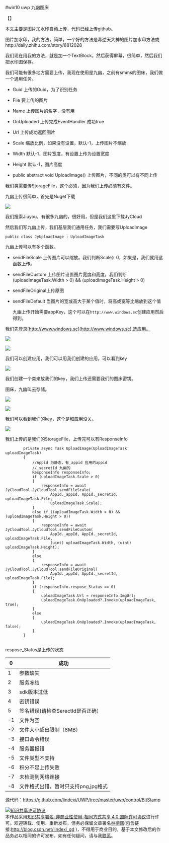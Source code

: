 #win10 uwp 九幽图床

【】

本文主要是图片加水印自动上传，代码已经上传github。

图片加水印，我的方法，简单，一个好的方法是毒逆天大神的图片加水印方法或http://daily.zhihu.com/story/8812028

我们现在用我的方法，就是加一个TextBlock，然后获得屏幕，很简单，然后我们把水印图保存。

我们可能有很多地方需要上传，我现在使用是九幽，之前有smms的图床，我们做一个通用任务。

 - Guid 上传的Guid，为了识别任务

 - File 要上传的图片

 - Name 上传图片的名字，没有用

 - OnUploaded 上传完成EventHandler<bool> 成功true

 - Url 上传成功返回图片

 - Scale 缩放比例，如果没有设置，默认-1，上传图片不缩放

 - Width 默认-1，图片宽度，有设置上传为设置宽度

 - Height 默认-1，图片高度

 - public abstract void UploadImage() 上传图片，不同的类可以有不同上传

我们类需要传StorageFile，这个必须，因为我们上传必须有文件。

九幽上传很简单，首先是Nuget下载

![](http://jycloud.9uads.com/web/GetObject.aspx?filekey=2a5bef95bb3678d2836d9d2e0753e754)

我们搜索Jiuyou，有很多九幽的，很好用，但是我们这里下载JyCloud

然后我们写九幽上传，我们基层我们通用任务，我们需要写UploadImage

`public class JyUploadImage : UploadImageTask`

九幽上传可以有多个函数。

- sendFileScale 上传图片可以缩放。我们判断Scale》0，如果是，我们就用这函数上传。

- sendFileCustom 上传图片设置图片宽度和高度，我们判断(uploadImageTask.Width > 0) && (uploadImageTask.Height > 0)

- sendFileOriginal上传原图

- sendFileDefault 当图片的宽或高大于某个值时，将高或宽等比缩放到这个值

  九幽上传开始需要appKey，这个可以在`http://www.windows.sc`创建应用然后得到。

我们先登录[http://www.windows.sc](http://www.windows.sc),选应用。

![](http://jycloud.9uads.com/web/GetObject.aspx?filekey=cc9dbe08cc1697a37b5ebf29a101a66d)

![](http://jycloud.9uads.com/web/GetObject.aspx?filekey=a042475a5c7e36609567708ba9904f43)

我们可以创建应用，我们可以用我们创建的应用，可以看到key

![](http://jycloud.9uads.com/web/GetObject.aspx?filekey=5ead83cda56807f1502d939630fb6419)

我们创建一个类来放我们的key，我们上传还需要我们的图床密钥。

图床，九幽叫云存储。

![](http://jycloud.9uads.com/web/GetObject.aspx?filekey=6cfff56cd26ce5c74a07969517f122d6)

![](http://jycloud.9uads.com/web/GetObject.aspx?filekey=5538bd7846ed0ad0caab77fc93dd4c1a)

我们可以看到我们的key，这个是和应用没关。

![](http://jycloud.9uads.com/web/GetObject.aspx?filekey=4607f51cd9435b25a7602ca0318dff8c)

我们上传的是我们的StorageFile，上传完可以有ResponseInfo

```
        private async Task UploadImage(UploadImageTask uploadImageTask)
        {
            //Appid 为静态，有_appid 应用的appid
            //_secretId 九幽的
            ResponseInfo responseInfo;
            if (uploadImageTask.Scale > 0)
            {
                responseInfo = await JyCloudTool.JyCloudTool.sendFileScale(
                    AppId._appId, AppId._secretId, uploadImageTask.File,
                    uploadImageTask.Scale);
            }
            else if ((uploadImageTask.Width > 0) && (uploadImageTask.Height > 0))
            {
                responseInfo = await JyCloudTool.JyCloudTool.sendFileCustom(
                    AppId._appId, AppId._secretId, uploadImageTask.File,
                    (uint) uploadImageTask.Width, (uint) uploadImageTask.Height);
            }
            else
            {
                responseInfo = await JyCloudTool.JyCloudTool.sendFileOriginal(
                    AppId._appId, AppId._secretId, uploadImageTask.File);
            }
            if (responseInfo.respose_Status == 0)
            {
                uploadImageTask.Url = responseInfo.ImgUrl;
                uploadImageTask.OnUploaded?.Invoke(uploadImageTask, true);
            }
            else
            {
                uploadImageTask.OnUploaded?.Invoke(uploadImageTask, false);
            }
        }


```

respose_Status是上传的状态

|0|成功|
|--|--|
|1|参数缺失|
|2|服务冻结|
|3|sdk版本过低|
|4|密钥错误|
|5|签名错误(请检查SerectId是否正确）|
|-1|文件为空|
|-2|文件大小超出限制（8MB）|
|-3|接口命令错误|
|-4|服务器报错|
|-5|文件类型不支持|
|-6|积分不足上传失败|
|-7|未检测到网络连接|
|-8|文件格式出错，暂时只支持png,jpg格式|

源代码：https://github.com/lindexi/UWP/tree/master/uwp/control/BitStamp 

 <a rel="license" href="http://creativecommons.org/licenses/by-nc-sa/4.0/"><img alt="知识共享许可协议" style="border-width:0" src="https://i.creativecommons.org/l/by-nc-sa/4.0/88x31.png" /></a><br />本作品采用<a rel="license" href="http://creativecommons.org/licenses/by-nc-sa/4.0/">知识共享署名-非商业性使用-相同方式共享 4.0 国际许可协议</a>进行许可。欢迎转载、使用、重新发布，但务必保留文章署名[林德熙](http://blog.csdn.net/lindexi_gd)(包含链接:http://blog.csdn.net/lindexi_gd )，不得用于商业目的，基于本文修改后的作品务必以相同的许可发布。如有任何疑问，请与我[联系](mailto:lindexi_gd@163.com)。